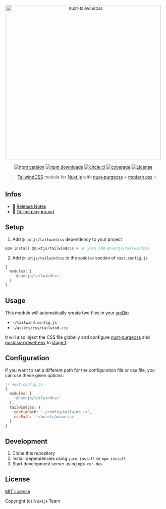 <p align="center"><img src="https://user-images.githubusercontent.com/904724/59274615-fcef5780-8c5a-11e9-8b17-5c4915895144.png" alt="nuxt-tailwindcss" width="500"/></p>
<p align="center">
  <a href="https://npmjs.com/package/@nuxtjs/tailwindcss"><img src="https://img.shields.io/npm/dt/@nuxtjs/tailwindcss.svg?style=flat-square" alt="npm version"></a>
  <a href="https://npmjs.com/package/@nuxtjs/tailwindcss"><img src="https://img.shields.io/npm/v/@nuxtjs/tailwindcss/latest.svg?style=flat-square" alt="npm downloads"></a>
  <a href="https://circleci.com/gh/nuxt-community/nuxt-tailwindcss"><img src="https://img.shields.io/circleci/project/github/nuxt-community/nuxt-tailwindcss.svg?style=flat-square" alt="circle ci"></a>
  <a href="https://codecov.io/gh/nuxt-community/nuxt-tailwindcss"><img src="https://img.shields.io/codecov/c/github/nuxt-community/nuxt-tailwindcss.svg?style=flat-square" alt="coverage"></a>
  <a href="https://www.npmjs.com/package/@nuxtjs/tailwindcss"><img src="https://badgen.net/npm/license/@nuxtjs/tailwindcss" alt="License"></a>
</p>

> [TailwindCSS](https://tailwindcss.com) module for [Nuxt.js](https://nuxtjs.org) with [nuxt-purgecss](https://github.com/Developmint/nuxt-purgecss) + [modern css](https://tailwindcss.com/docs/using-with-preprocessors#future-css-features) ⚡️

## Infos

- 📖 [Release Notes](./CHANGELOG.md)
- 🏀 [Online playground](https://codesandbox.io/s/o4vn5pvp7q)

## Setup

1. Add `@nuxtjs/tailwindcss` dependency to your project
```bash
npm install @nuxtjs/tailwindcss # or yarn add @nuxtjs/tailwindcss
```

2. Add `@nuxtjs/tailwindcss` to the `modules` section of `nuxt.config.js`
```js
{
  modules: [
    '@nuxtjs/tailwindcss'
  ]
}
```

## Usage

This module will automatically create two files in your [srcDir](https://nuxtjs.org/api/configuration-srcdir):
- `~/tailwind.config.js`
- `~/assets/css/tailwind.css`

It will also inject the CSS file globally and configure [nuxt-purgecss](https://github.com/Developmint/nuxt-purgecss) and [postcss-preset-env](https://preset-env.cssdb.org) to [stage 1](https://preset-env.cssdb.org/features#stage-1).

## Configuration

If you want to set a different path for the configuration file or css file, you can use these given options:

```js
// nuxt.config.js
{
  modules: [
    '@nuxtjs/tailwindcss'
  ],
  tailwindcss: {
    configPath: '~/config/tailwind.js',
    cssPath: '~/assets/main.css'
  }
}
```

## Development

1. Clone this repository
2. Install dependencies using `yarn install` or `npm install`
3. Start development server using `npm run dev`

## License

[MIT License](./LICENSE)

Copyright (c) Nuxt.js Team
